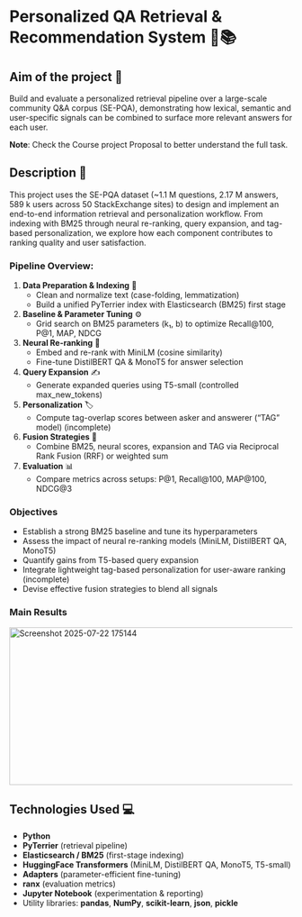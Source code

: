 # Personalized QA Retrieval & Recommendation System 🤖📚

## Aim of the project 🎯  
Build and evaluate a personalized retrieval pipeline over a large-scale community Q&A corpus (SE-PQA), demonstrating how lexical, semantic and user-specific signals can be combined to surface more relevant answers for each user.

**Note**: Check the Course project Proposal to better understand the full task.

## Description 📝  
This project uses the SE-PQA dataset (~1.1 M questions, 2.17 M answers, 589 k users across 50 StackExchange sites) to design and implement an end-to-end information retrieval and personalization workflow. From indexing with BM25 through neural re-ranking, query expansion, and tag-based personalization, we explore how each component contributes to ranking quality and user satisfaction.  

### Pipeline Overview:
1. **Data Preparation & Indexing** 🔧  
   - Clean and normalize text (case-folding, lemmatization)  
   - Build a unified PyTerrier index with Elasticsearch (BM25) first stage  
2. **Baseline & Parameter Tuning** ⚙️  
   - Grid search on BM25 parameters (k₁, b) to optimize Recall@100, P@1, MAP, NDCG  
3. **Neural Re-ranking** 🧠  
   - Embed and re-rank with MiniLM (cosine similarity)  
   - Fine-tune DistilBERT QA & MonoT5 for answer selection  
4. **Query Expansion** ✍️  
   - Generate expanded queries using T5-small (controlled max_new_tokens)  
5. **Personalization** 🏷️  
   - Compute tag-overlap scores between asker and answerer (“TAG” model)  (incomplete) 
6. **Fusion Strategies** 🔄  
   - Combine BM25, neural scores, expansion and TAG via Reciprocal Rank Fusion (RRF) or weighted sum  
7. **Evaluation** 📊  
   - Compare metrics across setups: P@1, Recall@100, MAP@100, NDCG@3  

### Objectives 
- Establish a strong BM25 baseline and tune its hyperparameters  
- Assess the impact of neural re-ranking models (MiniLM, DistilBERT QA, MonoT5)  
- Quantify gains from T5-based query expansion  
- Integrate lightweight tag-based personalization for user-aware ranking (incomplete)
- Devise effective fusion strategies to blend all signals  

### Main Results   
<img width="507" height="280" alt="Screenshot 2025-07-22 175144" src="https://github.com/user-attachments/assets/7f491d0e-6dfd-4def-a687-35997e45da3f" />

## Technologies Used 💻  
- **Python**  
- **PyTerrier** (retrieval pipeline)  
- **Elasticsearch / BM25** (first-stage indexing)  
- **HuggingFace Transformers** (MiniLM, DistilBERT QA, MonoT5, T5-small)  
- **Adapters** (parameter-efficient fine-tuning)  
- **ranx** (evaluation metrics)  
- **Jupyter Notebook** (experimentation & reporting)  
- Utility libraries: **pandas**, **NumPy**, **scikit-learn**, **json**, **pickle**
